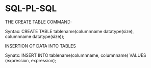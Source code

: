 # SQL-PL-SQL

THE CREATE TABLE COMMAND:

Syntax:
        CREATE TABLE tablename(columnname datatype(size), columnname datatype(size));
        
        
INSERTION OF DATA INTO TABLES

Synatx: 
        INSERT INTO tablename(columnname, columnname) VALUES (expression, expression);
